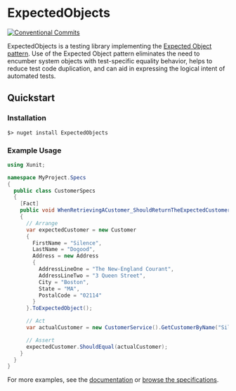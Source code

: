 # ExpectedObjects 
[![Conventional Commits](https://img.shields.io/badge/Conventional%20Commits-1.0.0-yellow.svg)](https://conventionalcommits.org)


ExpectedObjects is a testing library implementing the [Expected Object pattern](http://xunitpatterns.com/State%20Verification.html#Expected%20Object).  Use of the Expected Object pattern eliminates the need to encumber system objects with test-specific equality behavior, helps to reduce test code duplication, and can aid in expressing the logical intent of automated tests.

## Quickstart
### Installation
```
$> nuget install ExpectedObjects
```

### Example Usage

```C#
using Xunit;

namespace MyProject.Specs
{
  public class CustomerSpecs
  {        
    [Fact]
    public void WhenRetrievingACustomer_ShouldReturnTheExpectedCustomer()
    {
      // Arrange
      var expectedCustomer = new Customer
      {
        FirstName = "Silence",
        LastName = "Dogood",
        Address = new Address
        {
          AddressLineOne = "The New-England Courant",
          AddressLineTwo = "3 Queen Street",
          City = "Boston",
          State = "MA",
          PostalCode = "02114"
        }                                            
      }.ToExpectedObject();

      // Act
      var actualCustomer = new CustomerService().GetCustomerByName("Silence", "Dogood");

      // Assert
      expectedCustomer.ShouldEqual(actualCustomer);
    }
  }
}
```


For more examples, see the [documentation](https://github.com/derekgreer/expectedObjects/wiki) or [browse the specifications](https://github.com/derekgreer/expectedObjects/tree/master/src/ExpectedObjects.Specs).

